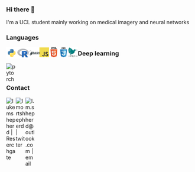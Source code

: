 ### Hi there 👋

I'm a UCL student mainly working on medical imagery and neural networks

<!-- - 🌱 I’m currently learning ... Everything, but speficialy 
 -->

<!-- 
- 🔭 I’m currently working on ...
- 🌱 I’m currently learning ...
[<img align="left" alt="JavaScript" width="26px" src="https://raw.githubusercontent.com/github/explore/80688e429a7d4ef2fca1e82350fe8e3517d3494d/topics/javascript/javascript.png" />]

https://raw.githubusercontent.com/github/explore/80688e429a7d4ef2fca1e82350fe8e3517d3494d/topics/swift/swift.png

https://raw.githubusercontent.com/github/explore/80688e429a7d4ef2fca1e82350fe8e3517d3494d/topics/cpp/cpp.png


- 👯 I’m looking to collaborate on ...
- 🤔 I’m looking for help with ...
- 💬 Ask me about ...
- 📫 How to reach me: ...
- 😄 Pronouns: ...
- ⚡ Fun fact: ... -->


### Languages
<img align="left" alt="Python" width="30px" src="https://raw.githubusercontent.com/github/explore/80688e429a7d4ef2fca1e82350fe8e3517d3494d/topics/python/python.png" />
<img align="left" alt="R" width="30px" src="https://raw.githubusercontent.com/github/explore/80688e429a7d4ef2fca1e82350fe8e3517d3494d/topics/r/r.png" />
<img align="left" alt="Bash" width="30px" src="https://raw.githubusercontent.com/github/explore/80688e429a7d4ef2fca1e82350fe8e3517d3494d/topics/bash/bash.png" />
<img align="left" alt="JavaScript" width="26px" src="https://raw.githubusercontent.com/github/explore/80688e429a7d4ef2fca1e82350fe8e3517d3494d/topics/javascript/javascript.png" />
<img align="left" alt="HTML" width="26px" src="https://raw.githubusercontent.com/github/explore/80688e429a7d4ef2fca1e82350fe8e3517d3494d/topics/html/html.png" />
<img align="left" alt="CSS" width="26px" src="https://raw.githubusercontent.com/github/explore/80688e429a7d4ef2fca1e82350fe8e3517d3494d/topics/css/css.png" />
<img align="left" alt="latex" width="26px" src="https://raw.githubusercontent.com/github/explore/80688e429a7d4ef2fca1e82350fe8e3517d3494d/topics/latex/latex.png" />



### Deep learning
<img align="left" alt="pytorch" width="26px" src="https://github.com/pytorch/pytorch/blob/master/docs/source/_static/img/pytorch-logo-dark.png" />

<!-- 
<img src="https://img.shields.io/badge/python%20-%2314354C.svg?&style=for-the-badge&logo=python&logoColor=white"/>
<img src="https://img.shields.io/badge/r-%23276DC3.svg?&style=for-the-badge&logo=r&logoColor=white"/>
<img src="https://img.shields.io/badge/git%20-%23F05033.svg?&style=for-the-badge&logo=git&logoColor=white"/> -->
<br />
<br />

### Contact
[<img align="left" alt="lukemshepherd | Reserchgate" width="26px" src="https://simpleicons.org/icons/researchgate.svg" />][Reserchgate]
[<img align="left" alt="lmortshepherd | twitter" width="26px" src="https://simpleicons.org/icons/twitter.svg" />][Twitter]
[<img align="left" alt="l.m.shepherd@outlook.com | email" width="26px" src="http://simpleicons.org/icons/gmail.svg" />][Email]


[Reserchgate]: https://www.researchgate.net/profile/Luke_Shepherd3
[Twitter]: https://twitter.com/lmortshepherd
[Email]: mailto:l.m.shepherd@outlook.com

